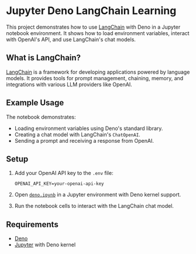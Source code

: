 # Jupyter Deno LangChain Learning

This project demonstrates how to use [LangChain](https://js.langchain.com/docs/) with Deno in a Jupyter notebook environment. It shows how to load environment variables, interact with OpenAI's API, and use LangChain's chat models.


## What is LangChain?

[LangChain](https://js.langchain.com/docs/) is a framework for developing applications powered by language models. It provides tools for prompt management, chaining, memory, and integrations with various LLM providers like OpenAI.

## Example Usage

The notebook demonstrates:

- Loading environment variables using Deno's standard library.
- Creating a chat model with LangChain's `ChatOpenAI`.
- Sending a prompt and receiving a response from OpenAI.



## Setup

1. Add your OpenAI API key to the `.env` file:

    ```
    OPENAI_API_KEY=your-openai-api-key
    ```

2. Open [`deno.ipynb`](deno.ipynb) in a Jupyter environment with Deno kernel support.

3. Run the notebook cells to interact with the LangChain chat model.

## Requirements

- [Deno](https://deno.com/)
- [Jupyter](https://jupyter.org/) with Deno kernel

